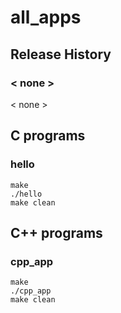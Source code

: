 # all_apps
## Release History
### < none >
< none >

## C programs
### hello
```
make
./hello
make clean
```
## C++ programs
### cpp_app
```
make
./cpp_app
make clean
```
